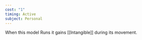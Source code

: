 ```yaml
---
cost: "1"
timing: Active
subject: Personal
---
```

When this model Runs it gains [[Intangible]] during its movement.